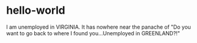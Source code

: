 # hello-world

I am unemployed in VIRGINIA. It has nowhere near the panache of "Do you want to go back to where I found you...Unemployed in GREENLAND?!"
